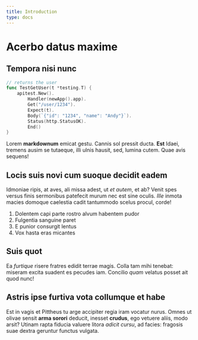 ```yaml
---
title: Introduction
type: docs
---
```


# Acerbo datus maxime

## Tempora nisi nunc

```go
// returns the user
func TestGetUser(t *testing.T) {
	apitest.New().
		Handler(newApp().app).
		Get("/user/1234").
		Expect(t).
		Body(`{"id": "1234", "name": "Andy"}`).
		Status(http.StatusOK).
		End()
}
```

Lorem **markdownum** emicat gestu. Cannis sol pressit ducta. **Est** Idaei,
tremens ausim se tutaeque, illi ulnis hausit, sed, lumina cutem. Quae avis
sequens!

## Locis suis novi cum suoque decidit eadem

Idmoniae ripis, at aves, ali missa adest, ut *et autem*, et ab? Venit spes
versus finis sermonibus patefecit murum nec est sine oculis. *Ille* inmota
macies domoque caelestia cadit tantummodo scelus procul, corde!

1. Dolentem capi parte rostro alvum habentem pudor
2. Fulgentia sanguine paret
3. E punior consurgit lentus
4. Vox hasta eras micantes

## Suis quot

Ea *furtique* risere fratres edidit terrae magis. Colla tam mihi tenebat:
miseram excita suadent es pecudes iam. Concilio *quam* velatus posset ait quod
nunc!

## Astris ipse furtiva vota collumque et habe

Est in vagis et Pittheus tu arge accipiter regia iram vocatur nurus. Omnes ut
olivae sensit **arma sorori** deducit, inesset **crudus**, ego vetuere aliis,
modo arsit? Utinam rapta fiducia valuere litora *adicit cursu*, ad facies:
fragosis suae dextra geruntur functus vulgata.